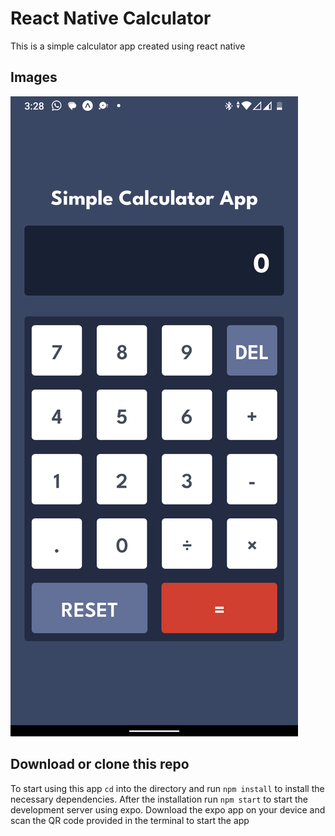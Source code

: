 # React Native Calculator

This is a simple calculator app created using react native

## Images

![mobile](./screenshots/mobile.png)

## Download or clone this repo

To start using this app `cd` into the directory and run `npm install` to install the necessary dependencies.
After the installation run `npm start` to start the development server using expo.
Download the expo app on your device and scan the QR code provided in the terminal to start the app

